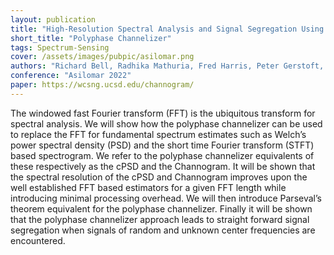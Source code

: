 ```yaml
---
layout: publication
title: "High-Resolution Spectral Analysis and Signal Segregation Using the Polyphase Channelizer"
short_title: "Polyphase Channelizer"
tags: Spectrum-Sensing
cover: /assets/images/pubpic/asilomar.png
authors: "Richard Bell, Radhika Mathuria, Fred Harris, Peter Gerstoft, Dinesh Bharadia"
conference: "Asilomar 2022"
paper: https://wcsng.ucsd.edu/channogram/
---
```


The windowed fast Fourier transform (FFT) is the ubiquitous transform for spectral analysis. We will show how the polyphase channelizer can be used to replace the FFT for fundamental spectrum estimates such as Welch’s power spectral density (PSD) and the short time Fourier transform (STFT) based spectrogram. We refer to the polyphase channelizer equivalents of these respectively as the cPSD and the Channogram. It will be shown that the spectral resolution of the cPSD and Channogram improves upon the well established FFT based estimators for a given FFT length while introducing minimal processing overhead. We will then introduce Parseval’s theorem equivalent for the polyphase channelizer. Finally it will be shown that the polyphase channelizer approach leads to straight forward signal segregation when signals of random and unknown center frequencies are encountered.